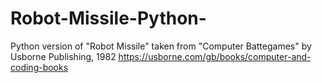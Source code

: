 # Robot-Missile-Python-
Python version of "Robot Missile" taken from "Computer Battegames" by Usborne Publishing, 1982 https://usborne.com/gb/books/computer-and-coding-books
